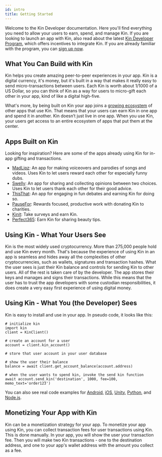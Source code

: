 ```yaml
---
id: intro
title: Getting Started
---
```


Welcome to the Kin Developer documentation. Here you'll find everything you need to allow your users to earn, spend, and manage Kin. If you are looking to launch an app with Kin, also read about the latest [Kin Developer Program](https://developers.kinecosystem.com), which offers incentives to integrate Kin. If you are already familiar with the program, you can [sign up now](http://bit.ly/2RQpmn3).

## What You Can Build with Kin

Kin helps you create amazing peer-to-peer experiences in your app. Kin is a digital currency, it's money, but it's built in a way that makes it really easy to send micro-transactions between users. Each Kin is worth about 1/1000 of a US Dollar, so you can think of Kin as a way for users to micro-gift each other in your app, kind of like a digital high-five.

What's more, by being built on Kin your app joins a [growing ecosystem](https://www.kin.org/stats/) of other apps that use Kin. That means that your users can earn Kin in one app and spend it in another. Kin doesn’t just live in one app. When you use Kin, your users get access to an entire ecosystem of apps that put them at the center.

## Apps Built on Kin

Looking for inspiration? Here are some of the apps already using Kin for in-app gifting and transactions.

* [MadLipz](https://itunes.apple.com/us/app/madlipz-instant-dub-and-sub/id1056224570?mt=8): An app for making voiceovers and parodies of songs and videos. Uses Kin to let users reward each other for especially funny dubs.
* [Swelly](https://itunes.apple.com/us/app/swelly-whats-your-opinion/id1082808642?mt=8): An app for sharing and collecting opinions between two choices. Uses Kin to let users thank each other for their good advice.
* [ThisThat](https://itunes.apple.com/gb/app/thisthat/id1439596187?mt=8): An app for engaging in fun debates and earning Kin for doing so.
* [PauseFor](https://itunes.apple.com/us/app/pause-for/id1293407815?mt=8): Rewards focused, productive work with donating Kin to charities.
* [Kinit](https://itunes.apple.com/us/app/kinit/id1401266070?mt=8): Take surveys and earn Kin.
* [Perfect365](https://itunes.apple.com/il/app/perfect365/id475976577?mt=8): Earn Kin for sharing beauty tips.

## Using Kin - What Your Users See

Kin is the most widely used cryptocurrency. More than 275,000 people hold and use Kin every month. That's because the experience of using Kin in an app is seamless and hides away all the complexities of other cryptocurrencies, such as wallets, signatures and transaction hashes. What the user sees is just their Kin balance and controls for sending Kin to other users. All of the rest is taken care of by the developer. The app stores their keys and manages and signs their transactions. While this means that the user has to trust the app developers with some custodian responsibilities, it does create a very easy first experience of using digital money.

## Using Kin - What You (the Developer) Sees

Kin is easy to install and use in your app. In pseudo code, it looks like this:

```
# initialize kin
import kin
client = KinClient()

# create an account for a user
account = client.kin_account()

# store that user account in your user database

# show the user their balance
balance = await client.get_account_balance(account.address)

# when the user wants to spend kin, invoke the send kin function
await account.send_kin('destination', 1000, fee=100, memo_text='order123')
```

You can also see real code examples for [Android](/android/sdk), [iOS](/ios/sdk), [Unity](/unity/sdk), [Python](/python/sdk), and [Node.js](/nodejs/sdk).

## Monetizing Your App with Kin

Kin can be a monetization strategy for your app. To monetize your app using Kin, you can collect transaction fees for user transactions using Kin. This is done manually. In your app, you will show the user your transaction fee. Then you will make two Kin transactions - one to the destination address, and one to your app's wallet address with the amount you collect as a fee.
